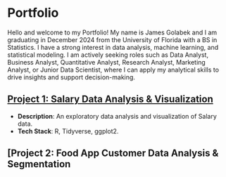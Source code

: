 # Portfolio 

Hello and welcome to my Portfolio! My name is James Golabek and I am graduating in December 2024 from the University of Florida with a BS in Statistics. I have a strong interest in data analysis, machine learning, and statistical modeling. I am actively seeking roles such as Data Analyst, Business Analyst, Quantitative Analyst, Research Analyst, Marketing Analyst, or Junior Data Scientist, where I can apply my analytical skills to drive insights and support decision-making.


## [Project 1: Salary Data Analysis & Visualization](https://github.com/jamesgolabek22/Salary_DA_Viz)
- **Description**: An exploratory data analysis and visualization of Salary data.
- **Tech Stack**: R, Tidyverse, ggplot2.

## [Project 2: Food App Customer Data Analysis & Segmentation
